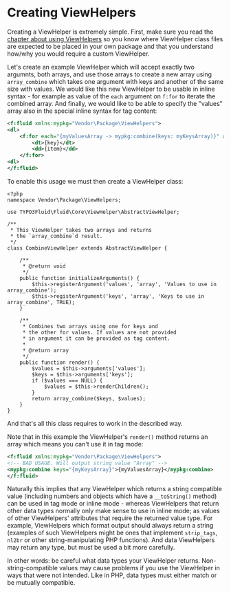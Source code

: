 Creating ViewHelpers
====================

Creating a ViewHelper is extremely simple. First, make sure you read the [chapter about using ViewHelpers](FLUID_VIEWHELPERS.md)
so you know where ViewHelper class files are expected to be placed in your own package and that you understand how/why you would
require a custom ViewHelper.

Let's create an example ViewHelper which will accept exactly two argumnts, both arrays, and use those arrays to create a new
array using `array_combine` which takes one argument with keys and another of the same size with values. We would like this new
ViewHelper to be usable in inline syntax - for example as value of the `each` argument on `f:for` to iterate the combined array.
And finally, we would like to be able to specify the "values" array also in the special inline syntax for tag content:

```xml
<f:fluid xmlns:mypkg="Vendor\Package\ViewHelpers">
<dl>
    <f:for each="{myValuesArray -> mypkg:combine(keys: myKeysArray)}" as="item" key="key">
        <dt>{key}</dt>
        <dd>{item}</dd>
    </f:for>
<dl>
</f:fluid>
```

To enable this usage we must then create a ViewHelper class:

```
<?php
namespace Vendor\Package\ViewHelpers;

use TYPO3Fluid\Fluid\Core\ViewHelper\AbstractViewHelper;

/**
 * This ViewHelper takes two arrays and returns
 * the `array_combine`d result.
 */
class CombineViewHelper extends AbstractViewHelper {

    /**
     * @return void
     */
    public function initializeArguments() {
        $this->registerArgument('values', 'array', 'Values to use in array_combine');
        $this->registerArgument('keys', 'array', 'Keys to use in array_combine', TRUE);
    }

    /**
     * Combines two arrays using one for keys and
     * the other for values. If values are not provided
     * in argument it can be provided as tag content.
     *
     * @return array
     */
    public function render() {
        $values = $this->arguments['values'];
        $keys = $this->arguments['keys'];
        if ($values === NULL) {
            $values = $this->renderChildren();
        }
        return array_combine($keys, $values);
    }
}
```

And that's all this class requires to work in the described way.

Note that in this example the ViewHelper's `render()` method returns an array which means you can't use it in tag mode:

```xml
<f:fluid xmlns:mypkg="Vendor\Package\ViewHelpers">
<!-- BAD USAGE. Will output string value "Array" -->
<mypkg:combine keys="{myKeysArray}">{myValuesArray}</mypkg:combine>
</f:fluid>
```

Naturally this implies that any ViewHelper which returns a string compatible value (including numbers and objects which have a
`__toString()` method) can be used in tag mode or inline mode - whereas ViewHelpers that return other data types normally only
make sense to use in inline mode; as values of other ViewHelpers' attributes that require the returned value type. For example,
ViewHelpers which format output should always return a string (examples of such ViewHelpers might be ones that implement
`strip_tags`, `nl2br` or other string-manipulating PHP functions). And data ViewHelpers may return any type, but must be used a
bit more carefully.

In other words: be careful what data types your ViewHelper returns. Non-string-compatible values may cause problems if you use the
ViewHelper in ways that were not intended. Like in PHP, data types must either match or be mutually compatible.
